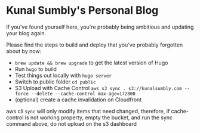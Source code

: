 # Kunal Sumbly's Personal Blog

If you've found yourself here, you're probably being ambitious and updating your blog again.

Please find the steps to build and deploy that you've probably forgotten about by now:

  * `brew update && brew upgrade` to get the latest version of Hugo
  * Run `hugo` to build
  * Test things out locally with `hugo server`
  * Switch to public folder `cd public`
  * S3 Upload with Cache Control `aws s3 sync . s3://kunalsumbly.com --force --delete --cache-control max-age=172800`
  * (optional) create a cache invalidation on Cloudfront

aws cli `sync` will only modify items that need changed, therefore, if cache-control is not working property, empty the bucket, and run the sync command above, do not upload on the s3 dashboard
